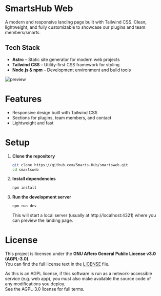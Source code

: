 
# SmartsHub Web

A modern and responsive landing page built with Tailwind CSS. Clean, lightweight, and fully customizable to showcase our plugins and team members/smarts.

## Tech Stack

- **Astro** – Static site generator for modern web projects  
- **Tailwind CSS** – Utility-first CSS framework for styling  
- **Node.js & npm** – Development environment and build tools  

![preview](https://cdn.discordapp.com/attachments/1414110132845154397/1424433193775267911/image.png?ex=68e3ee4a&is=68e29cca&hm=0bb6d8f2708f7b5a9db0b1c2b15014accbc6d7053e1b68e1d1c4b29d5ef46ad9&)

# Features

- Responsive design built with Tailwind CSS
- Sections for plugins, team members, and contact
- Lightweight and fast

# Setup

1. **Clone the repository**
   ```bash
   git clone https://github.com/Smarts-Hub/smartsweb.git
   cd smartsweb
   ```

2. **Install dependencies**
   ```bash
   npm install
   ```

3. **Run the development server**
   ```bash
   npm run dev
   ```
   This will start a local server (usually at http://localhost:4321) where you can preview the landing page.

# License

This project is licensed under the **GNU Affero General Public License v3.0 (AGPL-3.0)**.  
You can find the full license text in the [LICENSE](LICENSE) file.

As this is an AGPL license, if this software is run as a network-accessible service (e.g. web app), you must also make available the source code of any modifications you deploy.  
See the AGPL-3.0 license for full terms.  
